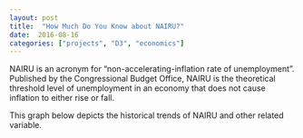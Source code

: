 ```yaml
---
layout: post
title:  "How Much Do You Know about NAIRU?"
date:  2016-08-16
categories: ["projects", "D3", "economics"]
---
```


NAIRU is an acronym for “non-accelerating-inflation rate of unemployment”. Published by the Congressional Budget Office, NAIRU is the theoretical threshold level of unemployment in an economy that does not cause inflation to either rise or fall.


This graph below depicts the historical trends of NAIRU and other related variable.

<script src="https://d3js.org/d3.v4.min.js"></script>
<div id="time-graph"></div>
<script>
var svg = d3.select("#time-graph").append("svg"),
    margin = {top: 20, right: 80, bottom: 30, left: 50},
    width = svg.attr("width") - margin.left - margin.right,
    height = svg.attr("height") - margin.top - margin.bottom,
    g = svg.append("g").attr("transform", "translate(" + margin.left + "," + margin.top + ")");

var parseTime = d3.timeParse("%m-%d-%Y");

var x = d3.scaleTime().range([0, width]),
    y = d3.scaleLinear().range([height, 0]),
    z = d3.scaleOrdinal(d3.schemeCategory10);

var line = d3.line()
    .curve(d3.curveBasis)
    .x(function(d) { return x(d.date); })
    .y(function(d) { return y(d.percentage); });

d3.tsv("http://kennylee15.github.io/blog/assets/posts/2016-08-16-NAIRU/fred.csv", type, function(error, data) {
  if (error) throw error;

  var variables = data.columns.slice(1).map(function(id) {
    return {
      id: id,
      values: data.map(function(d) {
        return {date: d.date, percentage: d[id]};
      })
    };
  });

  x.domain(d3.extent(data, function(d) { return d.date; }));

  y.domain([
    d3.min(variables, function(c) { return d3.min(c.values, function(d) { return d.percentage; }); }),
    d3.max(variables, function(c) { return d3.max(c.values, function(d) { return d.percentage; }); })
  ]);

  z.domain(variables.map(function(c) { return c.id; }));

  g.append("g")
      .attr("class", "axis axis--x")
      .attr("transform", "translate(0," + height + ")")
      .call(d3.axisBottom(x));

  g.append("g")
      .attr("class", "axis axis--y")
      .call(d3.axisLeft(y))
    .append("text")
      .attr("transform", "rotate(-90)")
      .attr("y", 6)
      .attr("dy", "0.71em")
      .attr("fill", "#000")
      .text("percentage, %");

  var variable = g.selectAll(".variable")
    .data(variables)
    .enter().append("g")
      .attr("class", "variable");

  variable.append("path")
      .attr("class", "line")
      .attr("d", function(d) { return line(d.values); })
      .style("stroke", function(d) { return z(d.id); });

  variable.append("text")
      .datum(function(d) { return {id: d.id, value: d.values[d.values.length - 1]}; })
      .attr("transform", function(d) { return "translate(" + x(d.value.date) + "," + y(d.value.percentage) + ")"; })
      .attr("x", 3)
      .attr("dy", "0.35em")
      .style("font", "10px sans-serif")
      .text(function(d) { return d.id; });
});

function type(d, _, columns) {
  d.date = parseTime(d.date);
  for (var i = 1, n = columns.length, c; i < n; ++i) d[c = columns[i]] = +d[c];
  return d;
}
<<<<<<< HEAD
var margin = {top: 20, right: 20, buttom: 30, left: 50},
	width = 400 - margin.left - margin.right,
    height = 400 - margin.top - margin.buttom;

var parseTime = d3.timeParse("%m-%d-%y");

var x = d3.scaleTime().range([0, width]),
    y = d3.scaleLinear().range([height, 0]);

var xAxis = d3.axisBottom(x);

var yAxis = d3.axisLeft(y);

var line1 = d3.line()
	.x(function(d) { return x(d.DATE) })
	.y(function(d) { return y(d.NROU)});

var line2 = d3.line()
	.x(function(d) { return x(d.DATE) })
	.y(function(d) { return y(d.UNRATE)});

var line3 = d3.line()
	.x(function(d) { return x(d.DATE) })
	.y(function(d) { return y(d.FEDFUNDS)});


	.attr("width", width + margin.left + margin.right)
    .attr("height", height + margin.top + margin.bottom)
	.append("g")
	    .attr("transform", "translate(" + margin.left + "," + margin.top + ")");


d3.csv(, type, function(error, data) {
    if (error) throw error;
    console.log(data.columns);
    x.domain(d3.extent(data, function(d) { return d.date; }));
    y.domain(d3.extent(data, function(d) { return d.close; }));
    
    svg.append("g")
        .attr("class", "x axis")
        .attr("transform", "translate(0," + height + ")")
        .call(xAxis);

    svg.append("g")
        .attr("class", "y axis")
        .call(yAxis)

    .append("text")
        .attr("transform", "rotate(-90)")
        .attr("y", 6)
        .attr("dy", ".71em")
        .style("text-anchor", "end")
        .text("Percentage");

    svg.append("path")
        .data(data)
        .enter().append("line")
        .attr("class", "line1")
        .attr("d", line1);
}

function type(d) {
  d.DATE = formatDate.parse(d.DATE);
  d.NROU = +d.close;
  d.UNRATE = +d.UNRATE;
  d.FEDFUNDS = +d.FEDFUNDS;
  return d;
}


=======
>>>>>>> 27c1079c07cc76fd058162086e0bcc52fc27403e
</script>